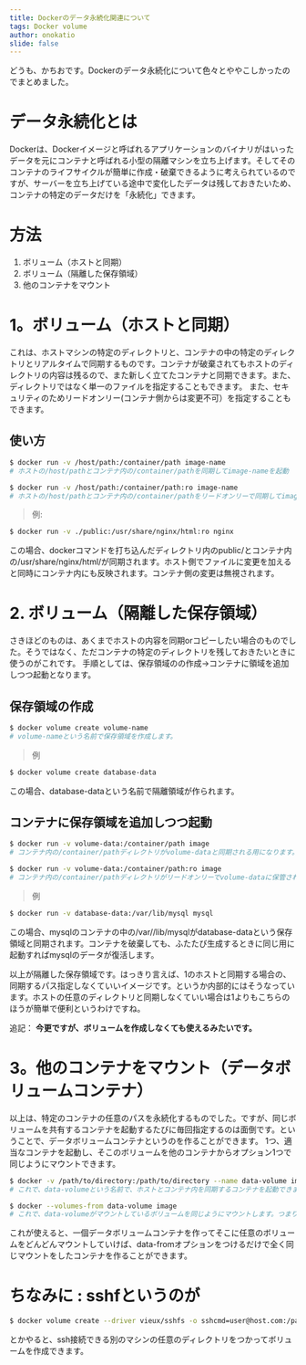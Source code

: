 ```yaml
---
title: Dockerのデータ永続化関連について
tags: Docker volume
author: onokatio
slide: false
---
```

どうも、かちおです。Dockerのデータ永続化について色々とややこしかったのでまとめました。

# データ永続化とは

Dockerは、Dockerイメージと呼ばれるアプリケーションのバイナリがはいったデータを元にコンテナと呼ばれる小型の隔離マシンを立ち上げます。そしてそのコンテナのライフサイクルが簡単に作成・破棄できるように考えられているのですが、サーバーを立ち上げている途中で変化したデータは残しておきたいため、コンテナの特定のデータだけを「永続化」できます。

# 方法

1. ボリューム（ホストと同期）
2. ボリューム（隔離した保存領域）
3. 他のコンテナをマウント

# 1。ボリューム（ホストと同期）

これは、ホストマシンの特定のディレクトリと、コンテナの中の特定のディレクトリとリアルタイムで同期するものです。コンテナが破棄されてもホストのディレクトリの内容は残るので、また新しく立てたコンテナと同期できます。また、ディレクトリではなく単一のファイルを指定することもできます。
また、セキュリティのためリードオンリー(コンテナ側からは変更不可）を指定することもできます。

## 使い方

```bash
$ docker run -v /host/path:/container/path image-name
# ホストの/host/pathとコンテナ内の/container/pathを同期してimage-nameを起動

$ docker run -v /host/path:/container/path:ro image-name
# ホストの/host/pathとコンテナ内の/container/pathをリードオンリーで同期してimage-nameを起動。コンテナ側からはファイルの変更ができない。
```

>例:
>
```bash
$ docker run -v ./public:/usr/share/nginx/html:ro nginx
```
この場合、dockerコマンドを打ち込んだディレクトリ内のpublic/とコンテナ内の/usr/share/nginx/html/が同期されます。ホスト側でファイルに変更を加えると同時にコンテナ内にも反映されます。コンテナ側の変更は無視されます。

# 2. ボリューム（隔離した保存領域）

さきほどのものは、あくまでホストの内容を同期orコピーしたい場合のものでした。そうではなく、ただコンテナの特定のディレクトリを残しておきたいときに使うのがこれです。
手順としては、保存領域のの作成→コンテナに領域を追加しつつ起動となります。

## 保存領域の作成

```bash
$ docker volume create volume-name
# volume-nameという名前で保存領域を作成します。
```

> 例
>
```bash
$ docker volume create database-data
```
この場合、database-dataという名前で隔離領域が作られます。

## コンテナに保存領域を追加しつつ起動

```bash
$ docker run -v volume-data:/container/path image
# コンテナ内の/container/pathディレクトリがvolume-dataと同期される用になります。

$ docker run -v volume-data:/container/path:ro image
# コンテナ内の/container/pathディレクトリがリードオンリーでvolume-dataに保管される用になります。
```

>例
>
```bash
$ docker run -v database-data:/var/lib/mysql mysql
```
この場合、mysqlのコンテナの中の/var//lib/mysqlがdatabase-dataという保存領域と同期されます。コンテナを破棄しても、ふたたび生成するときに同じ用に起動すればmysqlのデータが復活します。


以上が隔離した保存領域です。はっきり言えば、1のホストと同期する場合の、同期するパス指定しなくていいイメージです。というか内部的にはそうなっています。ホストの任意のディレクトリと同期しなくていい場合は1よりもこちらのほうが簡単で便利というわけですね。

追記： __今更ですが、ボリュームを作成しなくても使えるみたいです。__

# 3。他のコンテナをマウント（データボリュームコンテナ）

以上は、特定のコンテナの任意のパスを永続化するものでした。ですが、同じボリュームを共有するコンテナを起動するたびに毎回指定するのは面倒です。ということで、データボリュームコンテナというのを作ることができます。
1つ、適当なコンテナを起動し、そこのボリュームを他のコンテナからオプション1つで同じようにマウントできます。

```bash
$ docker -v /path/to/directory:/path/to/directory --name data-volume image /bin/true
# これで、data-volumeという名前で、ホストとコンテナ内を同期するコンテナを起動できます。

$ docker --volumes-from data-volume image
# これで、data-volumeがマウントしているボリュームを同じようにマウントします。つまり`v /path/to/directory:/path/to/directory`を指定したことになります。
```

これが使えると、一個データボリュームコンテナを作ってそこに任意のボリュームをどんどんマウントしていけば、data-fromオプションをつけるだけで全く同じマウントをしたコンテナを作ることができます。

# ちなみに : sshfというのが

```bash
$ docker volume create --driver vieux/sshfs -o sshcmd=user@host.com:/path/to/directory -o password=password sshvolume
```

とかやると、ssh接続できる別のマシンの任意のディレクトリをつかってボリュームを作成できます。


